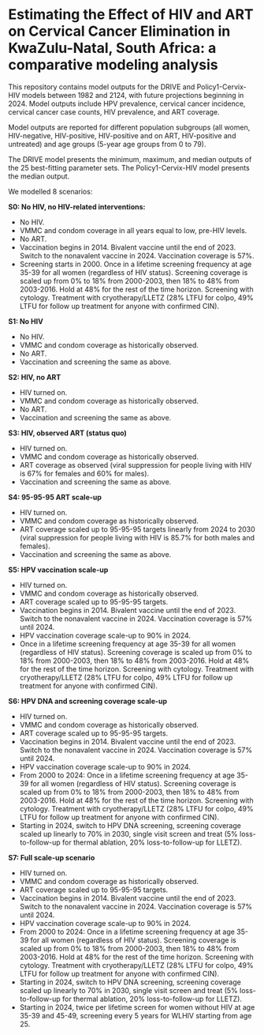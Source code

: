 # Estimating the Effect of HIV and ART on Cervical Cancer Elimination in KwaZulu-Natal, South Africa: a comparative modeling analysis

This repository contains model outputs for the DRIVE and Policy1-Cervix-HIV models between 1982 and 2124, with future projections beginning in 2024. Model outputs include HPV prevalence, cervical cancer incidence, cervical cancer case counts, HIV prevalence, and ART coverage. 

Model outputs are reported for different population subgroups (all women, HIV-negative, HIV-positive, HIV-positive and on ART, HIV-positive and untreated) and age groups (5-year age groups from 0 to 79). 

The DRIVE model presents the minimum, maximum, and median outputs of the 25 best-fitting parameter sets. The Policy1-Cervix-HIV model presents the median output. 

We modelled 8 scenarios: 

**S0: No HIV, no HIV-related interventions:**
- No HIV.
- VMMC and condom coverage in all years equal to low, pre-HIV levels.
- No ART.
- Vaccination begins in 2014. Bivalent vaccine until the end of 2023. Switch to the nonavalent vaccine in 2024. Vaccination coverage is 57%.
- Screening starts in 2000. Once in a lifetime screening frequency at age 35-39 for all women (regardless of HIV status). Screening coverage is scaled up from 0% to 18% from 2000-2003, then 18% to 48% from 2003-2016. Hold at 48% for the rest of the time horizon.  Screening with cytology. Treatment with cryotherapy/LLETZ (28% LTFU for colpo, 49% LTFU for follow up treatment for anyone with confirmed CIN).

**S1: No HIV**
- No HIV.
- VMMC and condom coverage as historically observed.
- No ART.
- Vaccination and screening the same as above.

**S2: HIV, no ART**
- HIV turned on.
- VMMC and condom coverage as historically observed.
- No ART.
- Vaccination and screening the same as above.

**S3: HIV, observed ART (status quo)**
- HIV turned on.
- VMMC and condom coverage as historically observed.
- ART coverage as observed (viral suppression for people living with HIV is 67% for females and 60% for males).
- Vaccination and screening the same as above.

**S4: 95-95-95 ART scale-up**
- HIV turned on.
- VMMC and condom coverage as historically observed.
- ART coverage scaled up to 95-95-95 targets linearly from 2024 to 2030 (viral suppression for people living with HIV is 85.7% for both males and females).
- Vaccination and screening the same as above.

**S5: HPV vaccination scale-up**
- HIV turned on.
- VMMC and condom coverage as historically observed.
- ART coverage scaled up to 95-95-95 targets.
- Vaccination begins in 2014. Bivalent vaccine until the end of 2023. Switch to the nonavalent vaccine in 2024. Vaccination coverage is 57% until 2024. 
- HPV vaccination coverage scale-up to 90% in 2024.
- Once in a lifetime screening frequency at age 35-39 for all women (regardless of HIV status). Screening coverage is scaled up from 0% to 18% from 2000-2003, then 18% to 48% from 2003-2016. Hold at 48% for the rest of the time horizon.  Screening with cytology. Treatment with cryotherapy/LLETZ (28% LTFU for colpo, 49% LTFU for follow up treatment for anyone with confirmed CIN).

**S6: HPV DNA and screening coverage scale-up**
- HIV turned on.
- VMMC and condom coverage as historically observed.
- ART coverage scaled up to 95-95-95 targets.
- Vaccination begins in 2014. Bivalent vaccine until the end of 2023. Switch to the nonavalent vaccine in 2024. Vaccination coverage is 57% until 2024.
- HPV vaccination coverage scale-up to 90% in 2024.
- From 2000 to 2024: Once in a lifetime screening frequency at age 35-39 for all women (regardless of HIV status). Screening coverage is scaled up from 0% to 18% from 2000-2003, then 18% to 48% from 2003-2016. Hold at 48% for the rest of the time horizon.  Screening with cytology. Treatment with cryotherapy/LLETZ (28% LTFU for colpo, 49% LTFU for follow up treatment for anyone with confirmed CIN).
- Starting in 2024, switch to HPV DNA screening, screening coverage scaled up linearly to 70% in 2030, single visit screen and treat (5% loss-to-follow-up for thermal ablation, 20% loss-to-follow-up for LLETZ).

**S7: Full scale-up scenario**
- HIV turned on.
- VMMC and condom coverage as historically observed.
- ART coverage scaled up to 95-95-95 targets.
- Vaccination begins in 2014. Bivalent vaccine until the end of 2023. Switch to the nonavalent vaccine in 2024. Vaccination coverage is 57% until 2024.
- HPV vaccination coverage scale-up to 90% in 2024.
- From 2000 to 2024: Once in a lifetime screening frequency at age 35-39 for all women (regardless of HIV status). Screening coverage is scaled up from 0% to 18% from 2000-2003, then 18% to 48% from 2003-2016. Hold at 48% for the rest of the time horizon.  Screening with cytology. Treatment with cryotherapy/LLETZ (28% LTFU for colpo, 49% LTFU for follow up treatment for anyone with confirmed CIN).
- Starting in 2024, switch to HPV DNA screening, screening coverage scaled up linearly to 70% in 2030, single visit screen and treat (5% loss-to-follow-up for thermal ablation, 20% loss-to-follow-up for LLETZ).
- Starting in 2024, twice per lifetime screen for women without HIV at age 35-39 and 45-49, screening every 5 years for WLHIV starting from age 25. 
